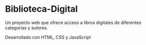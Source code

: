 # Biblioteca-Digital
Un proyecto web que ofrece acceso a libros digitales de diferentes categorías y autores. 


Desarrollado con HTML, CSS y JavaScript
